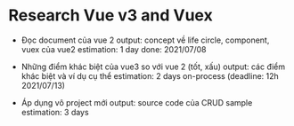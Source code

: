 # Research Vue v3 and Vuex 
  + Đọc document của vue 2 
output: concept về life circle, component, vuex của vue2
estimation: 1 day
done: 2021/07/08

  + Những điểm khác biệt của vue3 so với vue 2 
(tốt, xấu)
output: các điểm khác biệt và ví dụ cụ thể
estimation: 2 days 
on-process (deadline: 12h 2021/07/13)

  + Áp dụng vô project mới
output: source code của CRUD sample
estimation: 3 days
